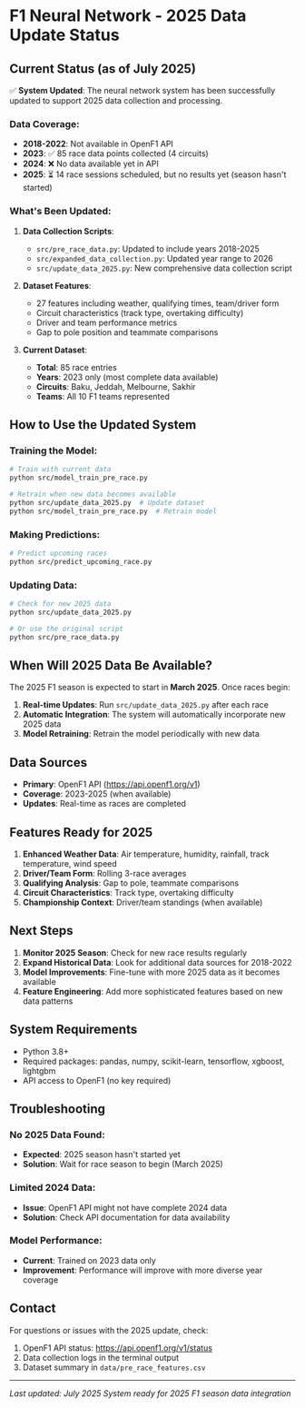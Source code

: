 # F1 Neural Network - 2025 Data Update Status

## Current Status (as of July 2025)

✅ **System Updated**: The neural network system has been successfully updated to support 2025 data collection and processing.

### Data Coverage:
- **2018-2022**: Not available in OpenF1 API
- **2023**: ✅ 85 race data points collected (4 circuits)
- **2024**: ❌ No data available yet in API
- **2025**: ⏳ 14 race sessions scheduled, but no results yet (season hasn't started)

### What's Been Updated:

1. **Data Collection Scripts**:
   - `src/pre_race_data.py`: Updated to include years 2018-2025
   - `src/expanded_data_collection.py`: Updated year range to 2026
   - `src/update_data_2025.py`: New comprehensive data collection script

2. **Dataset Features**:
   - 27 features including weather, qualifying times, team/driver form
   - Circuit characteristics (track type, overtaking difficulty)
   - Driver and team performance metrics
   - Gap to pole position and teammate comparisons

3. **Current Dataset**:
   - **Total**: 85 race entries
   - **Years**: 2023 only (most complete data available)
   - **Circuits**: Baku, Jeddah, Melbourne, Sakhir
   - **Teams**: All 10 F1 teams represented

## How to Use the Updated System

### Training the Model:
```bash
# Train with current data
python src/model_train_pre_race.py

# Retrain when new data becomes available
python src/update_data_2025.py  # Update dataset
python src/model_train_pre_race.py  # Retrain model
```

### Making Predictions:
```bash
# Predict upcoming races
python src/predict_upcoming_race.py
```

### Updating Data:
```bash
# Check for new 2025 data
python src/update_data_2025.py

# Or use the original script
python src/pre_race_data.py
```

## When Will 2025 Data Be Available?

The 2025 F1 season is expected to start in **March 2025**. Once races begin:

1. **Real-time Updates**: Run `src/update_data_2025.py` after each race
2. **Automatic Integration**: The system will automatically incorporate new 2025 data
3. **Model Retraining**: Retrain the model periodically with new data

## Data Sources

- **Primary**: OpenF1 API (https://api.openf1.org/v1)
- **Coverage**: 2023-2025 (when available)
- **Updates**: Real-time as races are completed

## Features Ready for 2025

1. **Enhanced Weather Data**: Air temperature, humidity, rainfall, track temperature, wind speed
2. **Driver/Team Form**: Rolling 3-race averages
3. **Qualifying Analysis**: Gap to pole, teammate comparisons
4. **Circuit Characteristics**: Track type, overtaking difficulty
5. **Championship Context**: Driver/team standings (when available)

## Next Steps

1. **Monitor 2025 Season**: Check for new race results regularly
2. **Expand Historical Data**: Look for additional data sources for 2018-2022
3. **Model Improvements**: Fine-tune with more 2025 data as it becomes available
4. **Feature Engineering**: Add more sophisticated features based on new data patterns

## System Requirements

- Python 3.8+
- Required packages: pandas, numpy, scikit-learn, tensorflow, xgboost, lightgbm
- API access to OpenF1 (no key required)

## Troubleshooting

### No 2025 Data Found:
- **Expected**: 2025 season hasn't started yet
- **Solution**: Wait for race season to begin (March 2025)

### Limited 2024 Data:
- **Issue**: OpenF1 API might not have complete 2024 data
- **Solution**: Check API documentation for data availability

### Model Performance:
- **Current**: Trained on 2023 data only
- **Improvement**: Performance will improve with more diverse year coverage

## Contact

For questions or issues with the 2025 update, check:
1. OpenF1 API status: https://api.openf1.org/v1/status
2. Data collection logs in the terminal output
3. Dataset summary in `data/pre_race_features.csv`

---

*Last updated: July 2025*
*System ready for 2025 F1 season data integration*

